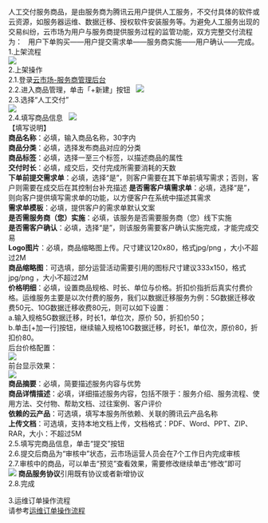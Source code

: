 人工交付服务商品，是由服务商为腾讯云用户提供人工服务，不交付具体的软件或云资源，如服务器运维、数据迁移、授权软件安装服务等。为避免人工服务出现的交易纠纷，云市场为用户与服务商提供服务过程的监管功能，双方完整交付流程为：  
用户下单购买——用户提交需求单——服务商实施——用户确认——完成。  
1.上架流程  
 ![](https://mc.qcloudimg.com/static/img/9726e80a0ec5d0ec714a454ef3ff66e6/image.png)  
2.上架操作  
2.1.登录[云市场-服务商管理后台](https://console.cloud.tencent.com/serviceprovider/products)  
2.2.进入商品管理，单击「+新建」按钮  
![](https://main.qcloudimg.com/raw/88b885706d79f761a109877f7b200f68.png)  
2.3.选择“人工交付”  
![](https://main.qcloudimg.com/raw/97973f410965d33feb8d4cc9f82b4ec5.png)  
2.4.填写商品信息  
![](https://main.qcloudimg.com/raw/d8824fcab1ff732383cca0f91a15fa26.png)  
【填写说明】   
**商品名称**：必填，输入商品名称，30字内   
**商品分类**：必填，选择发布商品对应的分类   
**商品标签**：必填，选择一至三个标签，以描述商品的属性   
**交付时长**：必填，成交后，交付完成所需要消耗的天数         
**下单前提交需求单**：必填，选择“是”，则客户需要在其下单前填写需求；否则，客户则需要在成交后在其控制台补充描述 
**是否需客户填需求单**：必填，选择“是”，则向客户提供填写需求单的功能，以方便客户在系统中描述其需求   
**需求单模板**：必填，提供客户的需求单默认文案    
**是否需服务商（您）实施**：必填，该服务是否需要服务商（您）线下实施   
**是否需客户确认**：必填，选择“是”，则该服务需要客户确认实施完成，才能完成交易   
**Logo图片**：必填，商品缩略图上传。尺寸建议120x80，格式jpg/png ，大小不超过2M   
**商品缩略图**：可选填，部分运营活动需要引用的图标尺寸建议333x150，格式jpg/png ，大小不超过2M    
**价格明细**：必填，设置商品规格、时长、单位与价格。折扣价指折后真实付费价格。运维服务主要是以次付费的服务，我们以数据迁移服务为例：5G数据迁移收费50元、10G数据迁移收费80元，则可以如下设置：  
a.输入规格5G数据迁移，时长1，单位次，原价 50，折扣价50；  
b.单击[+加一行]按钮，继续输入规格10G数据迁移，时长1，单位次，原价80，折扣价80。   
后台价格配置：   
![](https://mc.qcloudimg.com/static/img/9f93b45822be381f97fa400894b1e708/image.png)  
前台显示效果：   
![](https://mc.qcloudimg.com/static/img/0961543762a6a884469ec45a6c2feb78/image.png)  
**商品摘要**：必填，简要描述服务内容与优势   
**商品详情描述**：必填，详细描述服务内容，包括不限于：服务介绍、服务流程、使用方法、交付物、帮助文档、过往案例、客户评价   
**依赖的云产品**：可选填，填写本服务所依赖、关联的腾讯云产品名称   
**上传文档**：可选填，支持本地文档上传，文档格式：PDF、Word、PPT、ZIP、RAR，大小：不超过5M   
2.5.填写完商品信息，单击“提交”按钮    
2.6.提交后商品为“审核中”状态，云市场运营人员会在7个工作日内完成审核   
2.7.审核中的商品，可以单击“预览”查看效果，需要修改继续单击“修改”即可   
![](https://main.qcloudimg.com/raw/b2f078ce8cf035d7b5b02a33abcddcac.png)
**商品服务协议**引用既有协议或者新增协议    
2.8.完成   

3.运维订单操作流程  
请参考[运维订单操作流程](https://cloud.tencent.com/document/product/306/11522#.E5.9B.9B.E3.80.81-.E8.AE.A2.E5.8D.95.E7.AE.A1.E7.90.86)
